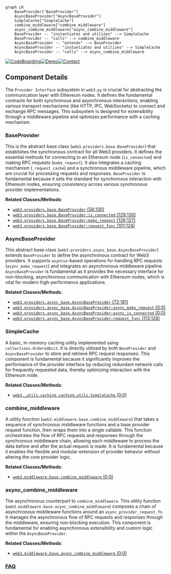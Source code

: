 ```mermaid
graph LR
    BaseProvider["BaseProvider"]
    AsyncBaseProvider["AsyncBaseProvider"]
    SimpleCache["SimpleCache"]
    combine_middleware["combine_middleware"]
    async_combine_middleware["async_combine_middleware"]
    BaseProvider -- "instantiates and utilizes" --> SimpleCache
    BaseProvider -- "calls" --> combine_middleware
    AsyncBaseProvider -- "extends" --> BaseProvider
    AsyncBaseProvider -- "instantiates and utilizes" --> SimpleCache
    AsyncBaseProvider -- "calls" --> async_combine_middleware
```
[![CodeBoarding](https://img.shields.io/badge/Generated%20by-CodeBoarding-9cf?style=flat-square)](https://github.com/CodeBoarding/CodeBoarding)[![Demo](https://img.shields.io/badge/Try%20our-Demo-blue?style=flat-square)](https://www.codeboarding.org/demo)[![Contact](https://img.shields.io/badge/Contact%20us%20-%20contact@codeboarding.org-lightgrey?style=flat-square)](mailto:contact@codeboarding.org)

## Component Details

The `Provider Interface` subsystem in `web3.py` is crucial for abstracting the communication layer with Ethereum nodes. It defines the fundamental contracts for both synchronous and asynchronous interactions, enabling various transport mechanisms (like HTTP, IPC, WebSockets) to connect and exchange RPC messages. This subsystem is designed for extensibility through a middleware pipeline and optimizes performance with a caching mechanism.

### BaseProvider
This is the abstract base class (`web3.providers.base.BaseProvider`) that establishes the synchronous contract for all Web3 providers. It defines the essential methods for connecting to an Ethereum node (`is_connected`) and making RPC requests (`make_request`). It also integrates a caching mechanism (`_request_cache`) and a synchronous middleware pipeline, which are crucial for processing requests and responses. `BaseProvider` is fundamental because it sets the standard for synchronous interaction with Ethereum nodes, ensuring consistency across various synchronous provider implementations.


**Related Classes/Methods**:

- <a href="https://github.com/ethereum/web3.py/blob/master/web3/providers/base.py#L58-L130" target="_blank" rel="noopener noreferrer">`web3.providers.base.BaseProvider` (58:130)</a>
- <a href="https://github.com/ethereum/web3.py/blob/master/web3/providers/base.py#L129-L130" target="_blank" rel="noopener noreferrer">`web3.providers.base.BaseProvider:is_connected` (129:130)</a>
- <a href="https://github.com/ethereum/web3.py/blob/master/web3/providers/base.py#L126-L127" target="_blank" rel="noopener noreferrer">`web3.providers.base.BaseProvider:make_request` (126:127)</a>
- <a href="https://github.com/ethereum/web3.py/blob/master/web3/providers/base.py#L101-L124" target="_blank" rel="noopener noreferrer">`web3.providers.base.BaseProvider:request_func` (101:124)</a>


### AsyncBaseProvider
This abstract base class (`web3.providers.async_base.AsyncBaseProvider`) extends `BaseProvider` to define the asynchronous contract for Web3 providers. It supports `asyncio`-based operations for handling RPC requests (`async_make_request`) and integrates an asynchronous middleware pipeline. `AsyncBaseProvider` is fundamental as it provides the necessary interface for non-blocking, asynchronous communication with Ethereum nodes, which is vital for modern high-performance applications.


**Related Classes/Methods**:

- <a href="https://github.com/ethereum/web3.py/blob/master/web3/providers/async_base.py#L72-L181" target="_blank" rel="noopener noreferrer">`web3.providers.async_base.AsyncBaseProvider` (72:181)</a>
- <a href="https://github.com/ethereum/web3.py/blob/master/web3/providers/async_base.py#L0-L0" target="_blank" rel="noopener noreferrer">`web3.providers.async_base.AsyncBaseProvider:async_make_request` (0:0)</a>
- <a href="https://github.com/ethereum/web3.py/blob/master/web3/providers/async_base.py#L0-L0" target="_blank" rel="noopener noreferrer">`web3.providers.async_base.AsyncBaseProvider:async_is_connected` (0:0)</a>
- <a href="https://github.com/ethereum/web3.py/blob/master/web3/providers/async_base.py#L113-L128" target="_blank" rel="noopener noreferrer">`web3.providers.async_base.AsyncBaseProvider:request_func` (113:128)</a>


### SimpleCache
A basic, in-memory caching utility implemented using `collections.OrderedDict`. It is directly utilized by both `BaseProvider` and `AsyncBaseProvider` to store and retrieve RPC request responses. This component is fundamental because it significantly improves the performance of the provider interface by reducing redundant network calls for frequently requested data, thereby optimizing interaction with the Ethereum node.


**Related Classes/Methods**:

- <a href="https://github.com/ethereum/web3.py/blob/master/web3/_utils/caching/caching_utils.py#L0-L0" target="_blank" rel="noopener noreferrer">`web3._utils.caching.caching_utils.SimpleCache` (0:0)</a>


### combine_middleware
A utility function (`web3.middleware.base.combine_middleware`) that takes a sequence of synchronous middleware functions and a base provider request function, then wraps them into a single callable. This function orchestrates the flow of RPC requests and responses through the synchronous middleware chain, allowing each middleware to process the data before and after the actual request is made. It is fundamental because it enables the flexible and modular extension of provider behavior without altering the core provider logic.


**Related Classes/Methods**:

- <a href="https://github.com/ethereum/web3.py/blob/master/web3/middleware/base.py#L0-L0" target="_blank" rel="noopener noreferrer">`web3.middleware.base.combine_middleware` (0:0)</a>


### async_combine_middleware
The asynchronous counterpart to `combine_middleware`. This utility function (`web3.middleware.base.async_combine_middleware`) composes a chain of asynchronous middleware functions around an `async_provider_request_fn`. It manages the asynchronous flow of RPC requests and responses through the middleware, ensuring non-blocking execution. This component is fundamental for enabling asynchronous extensibility and custom logic within the `AsyncBaseProvider`.


**Related Classes/Methods**:

- <a href="https://github.com/ethereum/web3.py/blob/master/web3/middleware/base.py#L0-L0" target="_blank" rel="noopener noreferrer">`web3.middleware.base.async_combine_middleware` (0:0)</a>




### [FAQ](https://github.com/CodeBoarding/GeneratedOnBoardings/tree/main?tab=readme-ov-file#faq)